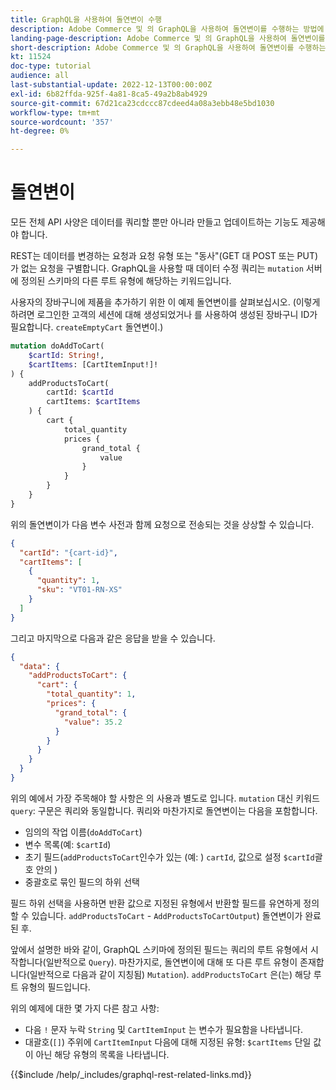 ```yaml
---
title: GraphQL을 사용하여 돌연변이 수행
description: Adobe Commerce 및 의 GraphQL을 사용하여 돌연변이를 수행하는 방법에 대해 소개합니다. [!DNL Magento Open Source]. POST 호출을 사용하여 첫 번째 돌연변이를 수행합니다.
landing-page-description: Adobe Commerce 및 의 GraphQL을 사용하여 돌연변이를 수행하는 방법에 대해 소개합니다. [!DNL Magento Open Source]. POST 호출을 사용하여 첫 번째 돌연변이를 수행합니다.
short-description: Adobe Commerce 및 의 GraphQL을 사용하여 돌연변이를 수행하는 방법에 대해 소개합니다. [!DNL Magento Open Source]. POST 호출을 사용하여 첫 번째 돌연변이를 수행합니다.
kt: 11524
doc-type: tutorial
audience: all
last-substantial-update: 2022-12-13T00:00:00Z
exl-id: 6b82ffda-925f-4a81-8ca5-49a2b8ab4929
source-git-commit: 67d21ca23cdccc87cdeed4a08a3ebb48e5bd1030
workflow-type: tm+mt
source-wordcount: '357'
ht-degree: 0%

---
```


# 돌연변이

모든 전체 API 사양은 데이터를 쿼리할 뿐만 아니라 만들고 업데이트하는 기능도 제공해야 합니다.

REST는 데이터를 변경하는 요청과 요청 유형 또는 &quot;동사&quot;(GET 대 POST 또는 PUT)가 없는 요청을 구별합니다.
GraphQL을 사용할 때 데이터 수정 쿼리는 `mutation` 서버에 정의된 스키마의 다른 루트 유형에 해당하는 키워드입니다.

사용자의 장바구니에 제품을 추가하기 위한 이 예제 돌연변이를 살펴보십시오. (이렇게 하려면 로그인한 고객의 세션에 대해 생성되었거나 를 사용하여 생성된 장바구니 ID가 필요합니다. `createEmptyCart` 돌연변이.)

```graphql
mutation doAddToCart(
    $cartId: String!,
    $cartItems: [CartItemInput!]!
) {
    addProductsToCart(
        cartId: $cartId
        cartItems: $cartItems
    ) {
        cart {
            total_quantity
            prices {
                grand_total {
                    value
                }
            }
        }
    }
}
```

위의 돌연변이가 다음 변수 사전과 함께 요청으로 전송되는 것을 상상할 수 있습니다.

```json
{
  "cartId": "{cart-id}",
  "cartItems": [
    {
      "quantity": 1,
      "sku": "VT01-RN-XS"
    }
  ]
}
```

그리고 마지막으로 다음과 같은 응답을 받을 수 있습니다.

```json
{
  "data": {
    "addProductsToCart": {
      "cart": {
        "total_quantity": 1,
        "prices": {
          "grand_total": {
            "value": 35.2
          }
        }
      }
    }
  }
}
```

위의 예에서 가장 주목해야 할 사항은 의 사용과 별도로 입니다. `mutation` 대신 키워드 `query`: 구문은 쿼리와 동일합니다. 쿼리와 마찬가지로 돌연변이는 다음을 포함합니다.

* 임의의 작업 이름(`doAddToCart`)
* 변수 목록(예: `$cartId`)
* 초기 필드(`addProductsToCart`인수가 있는 (예: ) `cartId`, 값으로 설정 `$cartId`괄호 안의 )
* 중괄호로 묶인 필드의 하위 선택

필드 하위 선택을 사용하면 반환 값으로 지정된 유형에서 반환할 필드를 유연하게 정의할 수 있습니다. `addProductsToCart` - `AddProductsToCartOutput`) 돌연변이가 완료된 후.

앞에서 설명한 바와 같이, GraphQL 스키마에 정의된 필드는 쿼리의 루트 유형에서 시작합니다(일반적으로 `Query`). 마찬가지로, 돌연변이에 대해 또 다른 루트 유형이 존재합니다(일반적으로 다음과 같이 지칭됨) `Mutation`). `addProductsToCart` 은(는) 해당 루트 유형의 필드입니다.

위의 예제에 대한 몇 가지 다른 참고 사항:

* 다음 `!` 문자 누락 `String` 및 `CartItemInput` 는 변수가 필요함을 나타냅니다.
* 대괄호(`[]`) 주위에 `CartItemInput` 다음에 대해 지정된 유형: `$cartItems` 단일 값이 아닌 해당 유형의 목록을 나타냅니다.

{{$include /help/_includes/graphql-rest-related-links.md}}
